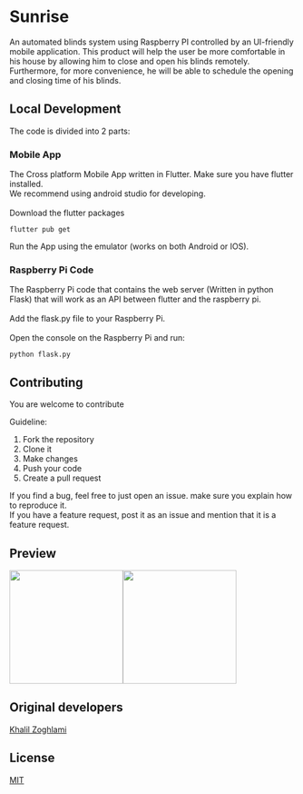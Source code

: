 # Sunrise

An automated blinds system using Raspberry PI controlled by an UI-friendly mobile application. This product will help the user be more comfortable in his house by allowing him to close and open his blinds remotely. Furthermore, for more convenience, he will be able to schedule the opening and closing time of his blinds.


## Local Development

The code is divided into 2 parts:

### Mobile App
The Cross platform Mobile App written in Flutter. Make sure you have flutter installed.<br/>
We recommend using android studio for developing.<br/><br/>
Download the flutter packages
```
flutter pub get
```
Run the App using the emulator (works on both Android or IOS).
<br/>
### Raspberry Pi Code
The Raspberry Pi code that contains the web server (Written in python Flask) that will work as an API between flutter and the raspberry pi.<br/><br/>
Add the flask.py file to your Raspberry Pi.<br/><br/>
Open the console on the Raspberry Pi and run:
```
python flask.py
```

## Contributing
You are welcome to contribute

Guideline:
1. Fork the repository
2. Clone it
3. Make changes
4. Push your code
5. Create a pull request

If you find a bug, feel free to just open an issue. make sure you explain how to reproduce it.<br/>
If you have a feature request, post it as an issue and mention that it is a feature request. 

## Preview

<img src="https://user-images.githubusercontent.com/76956031/168439515-6d438cf0-0efb-42b1-9f37-c4b9818500a6.PNG" width="200"><img src="https://user-images.githubusercontent.com/76956031/168439520-640a3335-3d01-4e72-bdae-debbbf62539a.PNG" width="200">

## Original developers

[Khalil Zoghlami](https://github.com/zoghlami-khalil)

## License

[MIT](https://choosealicense.com/licenses/mit/)
